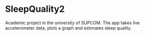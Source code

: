 # SleepQuality2

Academic project in the university of SUPCOM. The app takes live accelerometer data, plots a graph and estimates sleep quality.
